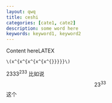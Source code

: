 ```yaml
---
layout: qwq
title: ceshi 
categories: [cate1, cate2]
description: some word here
keywords: keyword1, keyword2
---
```


Content hereLATEX

`\(x^{x^{x^{x^{x^{}}}}}\)`


 $2333^{233}$ 
比如说 $$23^{33}$$这个